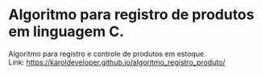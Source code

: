 # Algoritmo para registro de produtos em linguagem C.
 
 Algoritmo para registro e controle de produtos em estoque.
<br>
Link: https://karoldeveloper.github.io/algoritmo_registro_produto/
